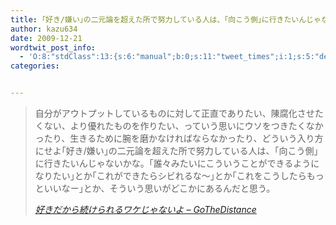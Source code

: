 ```yaml
---
title: ｢好き/嫌い｣の二元論を超えた所で努力している人は、｢向こう側｣に行きたいんじゃないかな。
author: kazu634
date: 2009-12-21
wordtwit_post_info:
  - 'O:8:"stdClass":13:{s:6:"manual";b:0;s:11:"tweet_times";i:1;s:5:"delay";i:0;s:7:"enabled";i:1;s:10:"separation";s:2:"60";s:7:"version";s:3:"3.7";s:14:"tweet_template";b:0;s:6:"status";i:2;s:6:"result";a:0:{}s:13:"tweet_counter";i:2;s:13:"tweet_log_ids";a:1:{i:0;i:4995;}s:9:"hash_tags";a:0:{}s:8:"accounts";a:1:{i:0;s:7:"kazu634";}}'
categories:


---
```

<div class="section">
<blockquote title="好きだから続けられるワケじゃないよ - GoTheDistance" cite="http://d.hatena.ne.jp/gothedistance/20091221/1261325389">
<p>
      自分がアウトプットしているものに対して正直でありたい、陳腐化させたくない、より優れたものを作りたい、っていう思いにウソをつきたくなかったり、生きるために腕を磨かなければならなかったり、どういう入り方にせよ｢好き/嫌い｣の二元論を超えた所で努力している人は、｢向こう側｣に行きたいんじゃないかな。｢誰々みたいにこういうことができるようになりたい｣とか｢これができたらシビれるな～｣とか｢これをこうしたらもっといいなー｣とか、そういう思いがどこかにあるんだと思う。
</p>
    
<p>
<cite><a href="http://d.hatena.ne.jp/gothedistance/20091221/1261325389" onclick="__gaTracker('send', 'event', 'outbound-article', 'http://d.hatena.ne.jp/gothedistance/20091221/1261325389', '好きだから続けられるワケじゃないよ &#8211; GoTheDistance');" target="_blank">好きだから続けられるワケじゃないよ &#8211; GoTheDistance</a></cite>
</p>
</blockquote>
</div>
